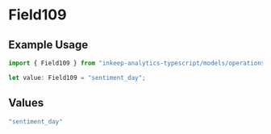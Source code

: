 # Field109

## Example Usage

```typescript
import { Field109 } from "inkeep-analytics-typescript/models/operations";

let value: Field109 = "sentiment_day";
```

## Values

```typescript
"sentiment_day"
```